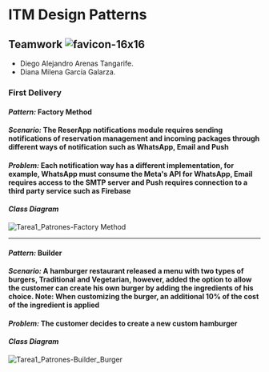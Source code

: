 # ITM Design Patterns

## Teamwork  ![favicon-16x16](https://github.com/dtarenas/ITM.DesignPatterns/assets/42014718/a5830010-162b-48ce-8d79-c88b2a11000e)
- Diego Alejandro Arenas Tangarife.
- Diana Milena García Galarza.

### First Delivery
#### *Pattern:* Factory Method
#### *Scenario:* The ReserApp notifications module requires sending notifications of reservation management and incoming packages through different ways of notification such as WhatsApp, Email and Push
#### *Problem:* Each notification way has a different implementation, for example, WhatsApp must consume the Meta's API for WhatsApp, Email requires access to the SMTP server and Push requires connection to a third party service such as Firebase
#### *Class Diagram*
![Tarea1_Patrones-Factory Method](https://github.com/dtarenas/ITM.DesignPatterns/assets/42014718/76e1b85a-7a64-4db6-8b34-2653b88c48c8)

-------------

#### *Pattern:* Builder
#### *Scenario:* A hamburger restaurant released a menu with two types of burgers, Traditional and Vegetarian, however, added the option to allow the customer can create his own burger by adding the ingredients of his choice. Note: When customizing the burger, an additional 10% of the cost of the ingredient is applied
#### *Problem:* The customer decides to create a new custom hamburger
#### *Class Diagram*
![Tarea1_Patrones-Builder_Burger](https://github.com/dtarenas/ITM.DesignPatterns/assets/42014718/d22f50af-cf3b-4ffa-9d0e-8a9ad6435a01)
